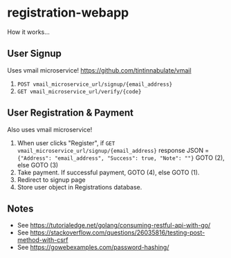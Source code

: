 # registration-webapp

How it works...

## User Signup

Uses vmail microservice! <https://github.com/tintinnabulate/vmail>

1. `POST vmail_microservice_url/signup/{email_address}`
2. `GET vmail_microservice_url/verify/{code}`

## User Registration & Payment

Also uses vmail microservice!

1. When user clicks "Register", if `GET vmail_microservice_url/signup/{email_address}` response JSON = `{"Address": "email_address", "Success": true, "Note": ""}` GOTO (2), else GOTO (3)
2. Take payment. If successful payment, GOTO (4), else GOTO (1).
3. Redirect to signup page
4. Store user object in Registrations database.

## Notes

* See <https://tutorialedge.net/golang/consuming-restful-api-with-go/>
* See <https://stackoverflow.com/questions/26035816/testing-post-method-with-csrf>
* See <https://gowebexamples.com/password-hashing/>
